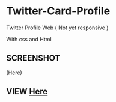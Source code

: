 # Twitter-Card-Profile <img href="https://encrypted-tbn0.gstatic.com/images?q=tbn:ANd9GcSiK_6VbWK1wRH-KdxUsqZZFV5ZbOLz-LS6Gw&usqp=CAU" width="400">
Twitter Profile Web ( Not yet responsive )


With css and Html

## SCREENSHOT
(Here)

## VIEW [Here](https://github.com/)





